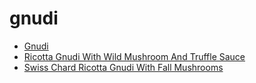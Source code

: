 # gnudi

 * [Gnudi](index/g/gnudi-395072.json)
 * [Ricotta Gnudi With Wild Mushroom And Truffle Sauce](index/r/ricotta-gnudi-with-wild-mushroom-and-truffle-sauce-236878.json)
 * [Swiss Chard Ricotta Gnudi With Fall Mushrooms](index/s/swiss-chard-ricotta-gnudi-with-fall-mushrooms-355214.json)
